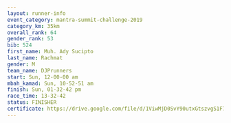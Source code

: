 ```yaml
---
layout: runner-info 
event_category: mantra-summit-challenge-2019 
category_km: 35km 
overall_rank: 64
gender_rank: 53
bib: 524
first_name: Muh. Ady Sucipto
last_name: Rachmat
gender: M
team_name: DJPrunners
start: Sun, 12-00-00 am
mbah_kamad: Sun, 10-52-51 am
finish: Sun, 01-32-42 pm
race_time: 13-32-42
status: FINISHER
certificate: https://drive.google.com/file/d/1ViwMjD0SvY90utxGtszvgS1F73a0sdxa/view?usp=sharing
---
```

